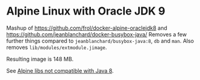 # Alpine Linux with Oracle JDK 9

Mashup of https://github.com/frol/docker-alpine-oraclejdk8 and https://github.com/jeanblanchard/docker-busybox-java/
Removes a few further things compared to `jeanblanchard/busybox-java:8`, `db` and `man`. Also removes `lib/modules/extmodule.jimage`.

Resulting image is 148 MB.

See [Alpine libs not compatible with Java 8](https://github.com/gliderlabs/docker-alpine/issues/11).

